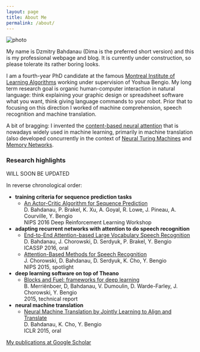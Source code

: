 ```yaml
---
layout: page
title: About Me
permalink: /about/
---
```


![photo]({{site.baseurl}}/downloads/yearbook_photo.jpg)

My name is Dzmitry Bahdanau (Dima is the preferred short version) and this is
my professional webpage and blog. It is currently under construction, so please
tolerate its rather boring looks.

I am a fourth-year PhD candidate at the famous [Montreal Institute of Learning
Algorithms](http://www.mila.umontreal.ca/) working under supervision of Yoshua
Bengio. My long term research goal is organic human-computer interaction in natural language:
think explaining your graphic design or spreadsheet software what you want,
think giving language commands to your robot. Prior that to focusing on this direction I worked
of machine comprehension, speech recognition and machine translation.

A bit of bragging: I invented the 
[content-based neural attention](https://arxiv.org/abs/1409.0473) that is nowadays widely used in 
machine learning, primarily in machine translation (also developed concurrently 
in the context of [Neural Turing Machines](https://arxiv.org/abs/1410.5401) and 
[Memory Networks](https://arxiv.org/abs/1410.3916).

### Research highlights

WILL SOON BE UPDATED

In reverse chronological order:

- **training criteria for sequence prediction tasks**
  * [An Actor-Critic Algorithm for Sequence Prediction](https://arxiv.org/abs/1607.07086) <br>
    D. Bahdanau, P. Brakel, K. Xu, A. Goyal, R. Lowe, J. Pineau, A. Courville, Y. Bengio <br>
    NIPS 2016 Deep Reinforcement Learning Workshop
- **adapting recurrent networks with attention to do speech recognition**
  * [End-to-End Attention-based Large Vocabulary Speech Recognition](https://arxiv.org/abs/1508.04395) <br>
    D. Bahdanau, J. Chorowski, D. Serdyuk, P. Brakel, Y. Bengio <br>
    ICASSP 2016, oral
  * [Attention-Based Methods for Speech Recognition](https://arxiv.org/abs/1506.07503) <br>
    J. Chorowski, D. Bahdanau, D. Serdyuk, K. Cho, Y. Bengio <br>
    NIPS 2015, spotlight
- **deep learning software on top of Theano**
  * [Blocks and Fuel: frameworks for deep learning](http://arxiv.org/pdf/1506.00619) <br>
    B. Merriënboer, D, Bahdanau, V. Dumoulin, D. Warde-Farley, J. Chorowski, Y. Bengio <br>
    2015, technical report
- **neural machine translation**
  * [Neural Machine Translation by Jointly Learning to Align and Translate](https://arxiv.org/abs/1409.0473) <br>
    D. Bahdanau, K. Cho, Y. Bengio <br>
    ICLR 2015, oral

[My publications at Google Scholar](https://scholar.google.de/citations?user=Nq0dVMcAAAAJ&hl=de&oi=ao)
